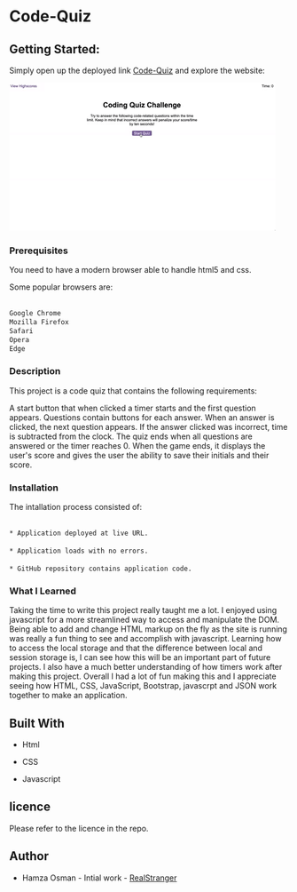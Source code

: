# Code-Quiz

## Getting Started:

Simply open up the deployed link [Code-Quiz](https://realstranger01.github.io/Code-Quiz/) and explore the website:

![Code-Quiz](./assets/images/08-web-apis-challenge-demo.gif)

### Prerequisites

You need to have a modern browser able to handle html5 and css.

Some popular browsers are:
```

Google Chrome
Mozilla Firefox
Safari
Opera
Edge
```
### Description

This project is a code quiz that contains the following requirements:

A start button that when clicked a timer starts and the first question appears.
Questions contain buttons for each answer.
When an answer is clicked, the next question appears.
If the answer clicked was incorrect, time is subtracted from the clock.
The quiz ends when all questions are answered or the timer reaches 0.
When the game ends, it displays the user's score and gives the user the ability to save their initials and their score.

### Installation

The intallation process consisted of:
```

* Application deployed at live URL.

* Application loads with no errors.

* GitHub repository contains application code.
```

### What I Learned

Taking the time to write this project really taught me a lot. I enjoyed using javascript for a more streamlined way to access and manipulate the DOM. Being able to add and change HTML markup on the fly as the site is running was really a fun thing to see and accomplish with javascript. Learning how to access the local storage and that the difference between local and session storage is, I can see how this will be an important part of future projects. I also have a much better understanding of how timers work after making this project. Overall I had a lot of fun making this and I appreciate seeing how HTML, CSS, JavaScript, Bootstrap, javascrpt and JSON work together to make an application.

## Built With

* Html

* CSS

* Javascript

## licence

Please refer to the licence in the repo.

## Author

* Hamza Osman - Intial work - [RealStranger](https://github.com/Realstranger01/Code-Quiz.git)

